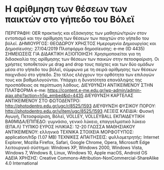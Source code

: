 # Η αρίθμηση των θέσεων των παικτών στο γήπεδο του Βόλεϊ
ΠΕΡΙΓΡΑΦΗ:
OER πρακτικής και εξάσκησης των μαθητών/τριών στον εντοπισμό και την αρίθμηση των θέσεων των παιχτών στο γήπεδο του βόλεϊ.
ΔΗΜΙΟΥΡΓΟΣ:
ΘΕΟΔΩΡΟΥ ΧΡΗΣΤΟΣ
Ημερομηνία Δημιουργίας και Δημοσίευσης: 
27/04/2019
Πλατφόρμα δημοσίευσης: 
e-me (ID 4435)
ΣΗΜΕΙΩΣΕΙΣ ΓΙΑ ΔΙΔΑΚΤΙΚΗ ΑΞΙΟΠΟΙΗΣΗ:
Χρησιμοποιείται για τη διδασκαλία της αρίθμησης των θέσεων των παικών στην πετοσφαίριση. Οι χρήστες τοποθετούν με drag and drop τους παίχτες και των δύο ομάδων μέσα στο γήπεδο του βόλεϊ, σύμφωνα με τη σειρά αρίθμησης των θέσεων παιχνιδιού στο γήπεδο. Στο τέλος ελέγχουν την ορθότητα των επιλογών τους και βαθμολογούνται. Υπάρχει η δυνατότητα επανάληψης της προσπάθειας σε περίπτωση λάθους.
ΔΙΕΥΘΥΝΣΗ ΑΝΤΙΚΕΙΜΕΝΟΥ ΣΤΗΝ ΠΛΑΤΦΟΡΜΑ e-me:
https://content.e-me.edu.gr/wp-admin/admin-ajax.php?action=h5p_embed&id=4435
ΔΙΕΥΘΥΝΣΗ ΚΑΡΤΕΛΑΣ ΑΝΤΙΚΕΙΜΕΝΟΥ ΣΤΟ ΦΩΤΟΔΕΝΤΡΟ:
http://photodentro.edu.gr/ugc/r/8525/1593
ΔΙΕΥΘΥΝΣΗ ΦΥΣΙΚΟΥ ΠΟΡΟΥ:
http://photodentro.edu.gr/v/item/ugc/8525/1593
ΛΕΞΕΙΣ ΚΛΕΙΔΙΑ:
Φυσική Αγωγή, Πετοσφαίριση, Βόλεϊ, VOLLEY, VOLLEYBALL
ΕΚΠΑΙΔΕΥΤΙΚΗ ΒΑΘΜΙΔΑ/ΕΠΙΠΕΔΟ:
γυμνάσιο, γενικό λύκειο, επαγγελματικό λύκειο (ΕΠΑ.Λ)
ΤΥΠΙΚΟ ΕΥΡΟΣ ΗΛΙΚΙΑΣ:
12-20
ΓΛΩΣΣΑ ΜΑΘΗΣΙΑΚΟΥ ΑΝΤΙΚΕΙΜΕΝΟΥ:
ελληνικά
ΤΕΧΝΙΚΑ ΣΤΟΙΧΕΙΑ
ΜΟΡΦΟΤΥΠΟΣ:
application/h5p (1.07 MB)
ΤΕΧΝΙΚΕΣ ΑΠΑΙΤΗΣΕΙΣ:
φυλλομετρητής: Internet Explorer, Mozilla Firefox, Safari, Google Chrome, Opera, Microsoft Edge
λειτουργικό σύστημα: Windows XP, Windows 2000, Windows Vista, Windows 7, Windows 8, Linux, Windows 10, Apple macOS, Android OS
ΑΔΕΙΑ ΧΡΗΣΗΣ:
Creative Commons-Attribution-NonCommercial-ShareAlike 4.0 International
